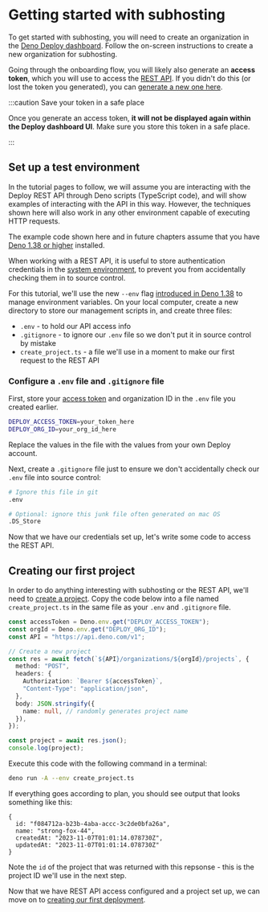 # Getting started with subhosting

To get started with subhosting, you will need to create an organization in the
[Deno Deploy dashboard](https://dash.deno.com/orgs/new). Follow the on-screen
instructions to create a new organization for subhosting.

Going through the onboarding flow, you will likely also generate an **access
token**, which you will use to access the [REST API](../api/index.md). If you
didn't do this (or lost the token you generated), you can
[generate a new one here](https://dash.deno.com/account#access-tokens).

:::caution Save your token in a safe place

Once you generate an access token, **it will not be displayed again within the
Deploy dashboard UI**. Make sure you store this token in a safe place.

:::

## Set up a test environment

In the tutorial pages to follow, we will assume you are interacting with the
Deploy REST API through Deno scripts (TypeScript code), and will show examples
of interacting with the API in this way. However, the techniques shown here will
also work in any other environment capable of executing HTTP requests.

The example code shown here and in future chapters assume that you have
[Deno 1.38 or higher](/runtime/manual/getting_started/installation) installed.

When working with a REST API, it is useful to store authentication credentials
in the [system environment](/runtime/manual/basics/env_variables), to prevent
you from accidentally checking them in to source control.

For this tutorial, we'll use the new `--env` flag
[introduced in Deno 1.38](https://deno.com/blog/v1.38#deno-run---env) to manage
environment variables. On your local computer, create a new directory to store
our management scripts in, and create three files:

- `.env` - to hold our API access info
- `.gitignore` - to ignore our `.env` file so we don't put it in source control
  by mistake
- `create_project.ts` - a file we'll use in a moment to make our first request
  to the REST API

### Configure a `.env` file and `.gitignore` file

First, store your [access token](https://dash.deno.com/account#access-tokens)
and organization ID in the `.env` file you created earlier.

```bash title=".env"
DEPLOY_ACCESS_TOKEN=your_token_here
DEPLOY_ORG_ID=your_org_id_here
```

Replace the values in the file with the values from your own Deploy account.

Next, create a `.gitignore` file just to ensure we don't accidentally check our
`.env` file into source control:

```bash title=".gitignore"
# Ignore this file in git
.env

# Optional: ignore this junk file often generated on mac OS
.DS_Store
```

Now that we have our credentials set up, let's write some code to access the
REST API.

## Creating our first project

In order to do anything interesting with subhosting or the REST API, we'll need
to
[create a project](https://apidocs.deno.com/#get-/projects/-projectId-/deployments).
Copy the code below into a file named `create_project.ts` in the same file as
your `.env` and `.gitignore` file.

```ts title="create_project.ts"
const accessToken = Deno.env.get("DEPLOY_ACCESS_TOKEN");
const orgId = Deno.env.get("DEPLOY_ORG_ID");
const API = "https://api.deno.com/v1";

// Create a new project
const res = await fetch(`${API}/organizations/${orgId}/projects`, {
  method: "POST",
  headers: {
    Authorization: `Bearer ${accessToken}`,
    "Content-Type": "application/json",
  },
  body: JSON.stringify({
    name: null, // randomly generates project name
  }),
});

const project = await res.json();
console.log(project);
```

Execute this code with the following command in a terminal:

```bash
deno run -A --env create_project.ts
```

If everything goes according to plan, you should see output that looks something
like this:

```console
{
  id: "f084712a-b23b-4aba-accc-3c2de0bfa26a",
  name: "strong-fox-44",
  createdAt: "2023-11-07T01:01:14.078730Z",
  updatedAt: "2023-11-07T01:01:14.078730Z"
}
```

Note the `id` of the project that was returned with this repsonse - this is the
project ID we'll use in the next step.

Now that we have REST API access configured and a project set up, we can move on
to [creating our first deployment](./projects_and_deployments).
